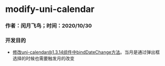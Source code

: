 #  modify-uni-calendar
### 作者：闰月飞鸟；时间：2020/10/30
### 开发目的
- 修改uni-calendar@1.3.14组件中bindDateChange方法。当月是通过弹出框选择的时候也需要触发月的改变

 